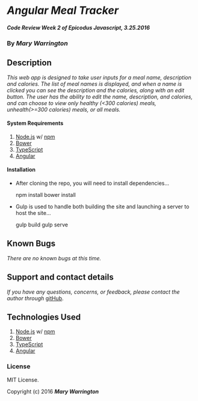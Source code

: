 # _Angular Meal Tracker_

#### _Code Review Week 2 of Epicodus Javascript, 3.25.2016_

### By _**Mary Warrington**_

## Description

_This web app is designed to take user inputs for a meal name, description and calories. The list of meal names is displayed, and when a name is clicked you can see the description and the calories, along with an edit button. The user has the ability to edit the name, description, and calories, and can choose to view only healthy (<300 calories) meals, unhealth(>=300 calories) meals, or all meals._

#### System Requirements

1. [Node.js](https://nodejs.org/en/) w/ [npm](https://www.npmjs.com/)
2. [Bower](http://bower.io/)
3. [TypeScript](http://www.typescriptlang.org/)
4. [Angular](https://angularjs.org/)

#### Installation

* After cloning the repo, you will need to install dependencies...


    npm install
    bower install

* Gulp is used to handle both building the site and launching a server to host the site...

    gulp build
    gulp serve

## Known Bugs

_There are no known bugs at this time._

## Support and contact details

_If you have any questions, concerns, or feedback, please contact the author through_ [gitHub](https://github.com/marywarrington/).

## Technologies Used

1. [Node.js](https://nodejs.org/en/) w/ [npm](https://www.npmjs.com/)
2. [Bower](http://bower.io/)
3. [TypeScript](http://www.typescriptlang.org/)
4. [Angular](https://angularjs.org/)

### License

MIT License.

Copyright (c) 2016 **_Mary Warrington_**
